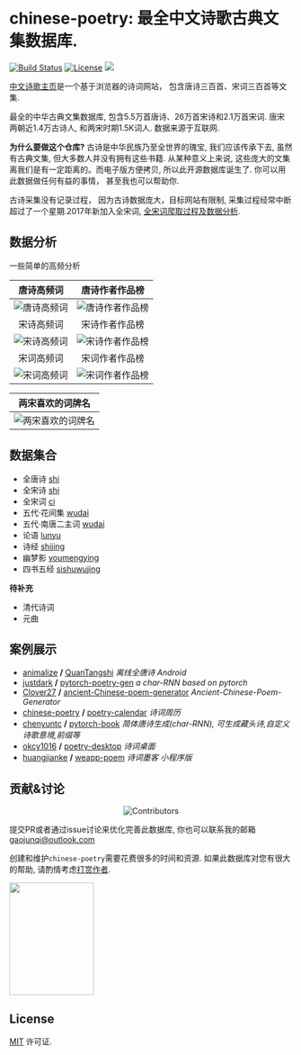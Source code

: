 # chinese-poetry: 最全中文诗歌古典文集数据库.

[![Build Status](https://travis-ci.org/chinese-poetry/chinese-poetry.svg?branch=master)](https://travis-ci.org/chinese-poetry/chinese-poetry)
[![License](http://img.shields.io/badge/license-mit-blue.svg?style=flat-square)](https://github.com/jackeyGao/chinese-poetry/blob/master/LICENSE)
[![](https://img.shields.io/github/contributors/chinese-poetry/chinese-poetry.svg)](https://github.com/chinese-poetry/chinese-poetry/graphs/contributors)

[中文诗歌主页](https://shici.store)是一个基于浏览器的诗词网站， 包含唐诗三百首、宋词三百首等文集.

最全的中华古典文集数据库, 包含5.5万首唐诗、26万首宋诗和2.1万首宋词. 唐宋两朝近1.4万古诗人, 和两宋时期1.5K词人. 数据来源于互联网. 

**为什么要做这个仓库?** 古诗是中华民族乃至全世界的瑰宝, 我们应该传承下去, 虽然有古典文集, 但大多数人并没有拥有这些书籍. 从某种意义上来说, 这些庞大的文集离我们是有一定距离的。而电子版方便拷贝, 所以此开源数据库诞生了. 你可以用此数据做任何有益的事情， 甚至我也可以帮助你.

古诗采集没有记录过程， 因为古诗数据庞大，目标网站有限制, 采集过程经常中断超过了一个星期.2017年新加入全宋词, [全宋词爬取过程及数据分析](http://jackeygao.io/words/crawl-ci.html).


## 数据分析

一些简单的高频分析

|唐诗高频词|唐诗作者作品榜|
| :---: | :---: |
| ![唐诗高频词](https://raw.githubusercontent.com/jackeygao/chinese-poetry/master/images/tang_text_topK.png "唐诗高频词")| ![唐诗作者作品榜](https://raw.githubusercontent.com/jackeygao/chinese-poetry/master/images/tang_author_topK.png "唐诗作者作品榜")|
|宋诗高频词|宋诗作者作品榜|
| ![宋诗高频词](https://raw.githubusercontent.com/jackeygao/chinese-poetry/master/images/song_text_topK.png "宋诗高频词" )| ![宋诗作者作品榜](https://raw.githubusercontent.com/jackeygao/chinese-poetry/master/images/song_author_topK.png "宋诗作者作品榜")|
|宋词高频词|宋词作者作品榜|
| ![宋词高频词](https://raw.githubusercontent.com/jackeygao/chinese-poetry/master/images/ci_words_topK.png "宋词高频词")  |![宋词作者作品榜](https://raw.githubusercontent.com/jackeygao/chinese-poetry/master/images/ci_author_topK.png "宋词作者作品榜") |

|两宋喜欢的词牌名|
| :---: |
|![两宋喜欢的词牌名](https://raw.githubusercontent.com/jackeygao/chinese-poetry/master/images/ci_rhythmic_topK.png)|

## 数据集合

- 全唐诗 [shi](https://github.com/zenuo/chinese-poetry/tree/master/shi)
- 全宋诗 [shi](https://github.com/zenuo/chinese-poetry/tree/master/shi)
- 全宋词 [ci](https://github.com/chinese-poetry/chinese-poetry/tree/master/ci)
- 五代·花间集 [wudai](https://github.com/chinese-poetry/chinese-poetry/tree/master/wudai/%E8%8A%B1%E9%97%B4%E9%9B%86)
- 五代·南唐二主词 [wudai](https://github.com/chinese-poetry/chinese-poetry/tree/master/wudai/%E5%8D%97%E5%94%90%E4%BA%8C%E4%B8%BB%E8%AF%8D)
- 论语 [lunyu](https://github.com/chinese-poetry/chinese-poetry/tree/master/lunyu)
- 诗经 [shijing](https://github.com/chinese-poetry/chinese-poetry/tree/master/shijing)
- 幽梦影 [youmengying](https://github.com/chinese-poetry/chinese-poetry/tree/master/youmengying)
- 四书五经 [sishuwujing](https://github.com/chinese-poetry/chinese-poetry/tree/master/sishuwujing)

**待补充**

- 清代诗词 
- 元曲

## 案例展示

- [animalize](https://github.com/animalize) **/** [QuanTangshi](https://github.com/animalize/QuanTangshi)  *离线全唐诗 Android*
- [justdark](https://github.com/justdark) **/** [pytorch-poetry-gen](https://github.com/justdark/pytorch-poetry-gen)  *a char-RNN based on pytorch*
- [Clover27](https://github.com/Clover27) **/** [ancient-Chinese-poem-generator](https://github.com/Clover27/ancient-Chinese-poem-generator)  *Ancient-Chinese-Poem-Generator*
- [chinese-poetry](https://github.com/chinese-poetry) **/** [poetry-calendar](http://shici.store/poetry-calendar/)  *诗词周历*
- [chenyuntc](https://github.com/chenyuntc) **/** [pytorch-book](https://github.com/chenyuntc/pytorch-book/blob/master/chapter9-神经网络写诗(CharRNN)/) *简体唐诗生成(char-RNN), 可生成藏头诗,自定义诗歌意境,前缀等*
- [okcy1016](https://github.com/okcy1016) **/** [poetry-desktop](https://github.com/okcy1016/poetry-desktop/) *诗词桌面*
- [huangjianke](https://github.com/huangjianke) **/** [weapp-poem](https://github.com/huangjianke/weapp-poem/) *诗词墨客 小程序版*


## 贡献&讨论

<p align="center">
<img src="https://opencollective.com/chinese-poetry/contributors.svg?width=890&button=false" alt="Contributors">
</p>


提交PR或者通过issue讨论来优化完善此数据库, 你也可以联系我的邮箱 gaojunqi@outlook.com

创建和维护`chinese-poetry`需要花费很多的时间和资源. 如果此数据库对您有很大的帮助, 请酌情考虑[打赏作者](https://jackeygao.io/donation.html).

<img src="https://raw.githubusercontent.com/chinese-poetry/chinese-poetry/master/images/WechatIMG1.jpeg" width="150" height="200" />


## License

[MIT](https://github.com/chinese-poetry/chinese-poetry/blob/master/LICENSE) 许可证. 
